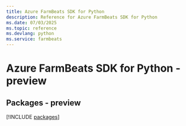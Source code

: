 ```yaml
---
title: Azure FarmBeats SDK for Python
description: Reference for Azure FarmBeats SDK for Python
ms.date: 07/03/2025
ms.topic: reference
ms.devlang: python
ms.service: farmbeats
---
```

# Azure FarmBeats SDK for Python - preview
## Packages - preview
[!INCLUDE [packages](farmbeats-index.md)]